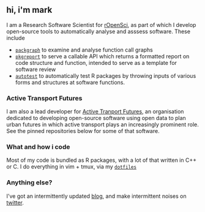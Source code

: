 ## hi, i'm mark

I am a Research Software Scientist for [rOpenSci](https://ropensci.org), as part of which I develop open-source tools to automatically analyse and asssess software.
These include

- [`packgraph`](https://github.com/mpadge/packgraph) to examine and analyse function call graphs
- [`pkgreport`](https://github.com/mpadge/pkgreport) to serve a callable API which returns a formatted report on code structure and function, intended to serve as a template for software review
- [`autotest`](https://github.com/ropenscilabs/autotest) to automatically test R packages by throwing inputs of various forms and structures at software functions.

### Active Transport Futures

I am also a lead developer for [Active Tranport Futures](https://github.com/atfutures), an organisation dedicated to developing open-source software using open data to plan urban futures in which active transport plays an increasingly prominent role. See the pinned repositories below for some of that software.

### What and how i code

Most of my code is bundled as R packages, with a lot of that written in C++ or C.
I do everything in vim + tmux, via my [`dotfiles`](https://github.com/mpadge/dotfiles)

### Anything else?

I've got an intermittently updated [blog](https://mpadge.github.io), and make intermittent noises on [twitter](https://twitter.com/bikesRdata).
